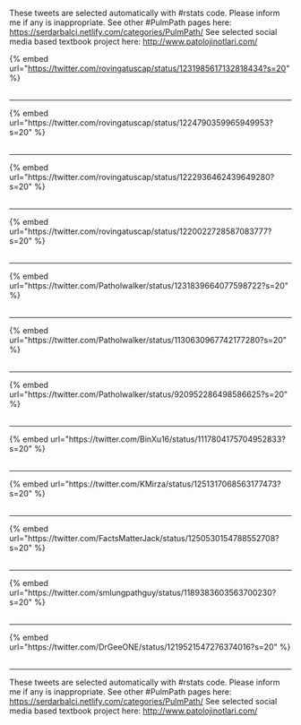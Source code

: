 

These tweets are selected automatically with #rstats code. Please inform me if any is inappropriate.
See other #PulmPath pages here: https://serdarbalci.netlify.com/categories/PulmPath/ 
See selected social media based textbook project here: http://www.patolojinotlari.com/

{% embed url="https://twitter.com/rovingatuscap/status/1231985617132818434?s=20" %}<br>
<br>
<hr>
{% embed url="https://twitter.com/rovingatuscap/status/1224790359965949953?s=20" %}<br>
<br>
<hr>
{% embed url="https://twitter.com/rovingatuscap/status/1222936462439649280?s=20" %}<br>
<br>
<hr>
{% embed url="https://twitter.com/rovingatuscap/status/1220022728587083777?s=20" %}<br>
<br>
<hr>
{% embed url="https://twitter.com/Patholwalker/status/1231839664077598722?s=20" %}<br>
<br>
<hr>
{% embed url="https://twitter.com/Patholwalker/status/1130630967742177280?s=20" %}<br>
<br>
<hr>
{% embed url="https://twitter.com/Patholwalker/status/920952286498586625?s=20" %}<br>
<br>
<hr>
{% embed url="https://twitter.com/BinXu16/status/1117804175704952833?s=20" %}<br>
<br>
<hr>
{% embed url="https://twitter.com/KMirza/status/1251317068563177473?s=20" %}<br>
<br>
<hr>
{% embed url="https://twitter.com/FactsMatterJack/status/1250530154788552708?s=20" %}<br>
<br>
<hr>
{% embed url="https://twitter.com/smlungpathguy/status/1189383603563700230?s=20" %}<br>
<br>
<hr>
{% embed url="https://twitter.com/DrGeeONE/status/1219521547276374016?s=20" %}<br>
<br>
<hr>


These tweets are selected automatically with #rstats code. Please inform me if any is inappropriate.
See other #PulmPath pages here: https://serdarbalci.netlify.com/categories/PulmPath/ 
See selected social media based textbook project here: http://www.patolojinotlari.com/
